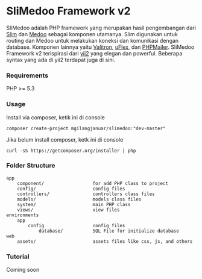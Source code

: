 # SliMedoo Framework v2

SliMedoo adalah PHP framework yang merupakan hasil pengembangan dari [Slim] dan [Medoo] sebagai komponen utamanya. Slim digunakan untuk routing dan Medoo untuk melakukan koneksi dan komunikasi dengan database. Komponen lainnya yaitu [Valitron], [uFlex], dan [PHPMailer]. SliMedoo Framework v2 terispirasi dari [yii2] yang elegan dan powerful. Beberapa syntax yang ada di yii2 terdapat juga di sini.

### Requirements
PHP >= 5.3

### Usage
Install via composer, ketik ini di console
```
composer create-project mgilangjanuar/slimedoo:"dev-master"
```

Jika belum install composer, ketk ini di console
```
curl -sS https://getcomposer.org/installer | php
```

### Folder Structure
```
app
    component/                  for add PHP class to project
    config/                     config files
    controllers/                controllers class files
    models/                     models class files
    system/                     main PHP class                
    views/                      view files
environments
    app
        config                  config files
            database/           SQL File for initialize database
web
    assets/                     assets files like css, js, and others
```

### Tutorial
Coming soon

[Slim]:http://slimframework.com/
[Medoo]:http://medoo.in/
[Valitron]:https://github.com/vlucas/valitron
[uFlex]:http://ptejada.com/projects/uFlex
[PHPMailer]:https://github.com/PHPMailer/PHPMailer
[yii2]:http://yiiframework.com